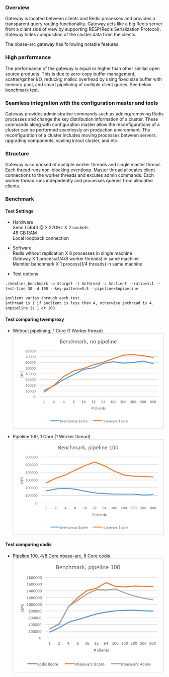 ### Overview
Gateway is located between clients and Redis processes and provides a transparent query routing functionality.  Gateway acts like a big Redis server from a client side of view by supporting RESP(Redis Serialization Protocol). Gateway hides composition of the cluster data from the clients.

The nbase-arc gateway has following notable features.

### High performance
The performance of the gateway is equal or higher than other similar open source products. This is due to zero-copy buffer management, scatter/gather I/O, reducing malloc overhead by using fixed size buffer with memory pool, and smart pipelining of multiple client quries. See below benchmark test.

### Seamless integration with the configuration master and tools
Gateway provides administrative commands such as adding/removing Redis processes and change the key distribution information of a cluster. These commands along with configuration master allow the reconfigurations of a cluster can be performed seamlessly on production environment. The reconfiguration of a cluster includes moving processes between servers, upgrading components, scaling in/out cluster, and etc. 

### Structure
Gateway is composed of multiple worker threads and single master thread. Each thread runs non-blocking eventloop. Master thread allocates client connections to the worker threads and excutes admin commands. Each worker thread runs indepedently and processes queries from allocated clients.

### Benchmark

#### Test Settings
* Hardware  
    Xeon L5640 @ 2.27GHz X 2 sockets  
    48 GB RAM  
    Local loopback connection

* Software  
    Redis without replication X 8 processes in single machine  
    Gateway X 1 process(1/4/8 worker threads) in same machine  
    Memtier benchmark X 1 process(1/4 threads) in same machine

* Test options
```
./memtier_benchmark -p $target -t $nthread -c $nclient --ratio=1:1 --test-time 30 -d 100 --key-pattern=S:S --pipeline=$npipeline
```

    $nclient varies through each test.
    $nthread is 1 if $nclient is less than 4, otherwise $nthread is 4.
    $npipeline is 1 or 100.


#### Test comparing twemproxy
* Without pipelining, 1 Core (1 Worker thread)
![Without pipelining](/doc/images/arc_twemproxy_wo_pipeline.png)

* Pipeline 100, 1 Core (1 Worker thread)
![Pipeline 100](/doc/images/arc_twemproxy_pipeline.png)

#### Test comparing codis
* Pipeline 100, 4/8 Core nbase-arc, 8 Core codis
![Pipeline 100](/doc/images/arc_codis.png)

